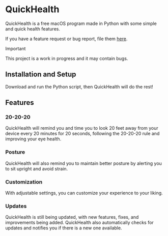 # QuickHealth
QuickHealth is a free macOS program made in Python with some simple and quick health features.

If you have a feature request or bug report, file them [here](https://github.com/HeyBilly9/QuickHealth/issues/new).
> [!IMPORTANT]
> This project is a work in progress and it may contain bugs.
## Installation and Setup
Download and run the Python script, then QuickHealth will do the rest!
## Features
### 20-20-20
QuickHealth will remind you and time you to look 20 feet away from your device every 20 minutes for 20 seconds, following the 20-20-20 rule and improving your eye health.
### Posture
QuickHealth will also remind you to maintain better posture by alerting you to sit upright and avoid strain.
### Customization
With adjustable settings, you can customize your experience to your liking.
### Updates
QuickHealth is still being updated, with new features, fixes, and improvements being added. QuickHealth also automatically checks for updates and notifies you if there is a new one available.

